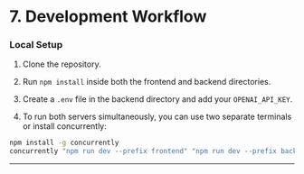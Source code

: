 # 7. Development Workflow

### Local Setup

1. Clone the repository.

2. Run `npm install` inside both the frontend and backend directories.

3. Create a `.env` file in the backend directory and add your `OPENAI_API_KEY`.

4. To run both servers simultaneously, you can use two separate terminals or install concurrently:

```bash
npm install -g concurrently
concurrently "npm run dev --prefix frontend" "npm run dev --prefix backend"
```

---

